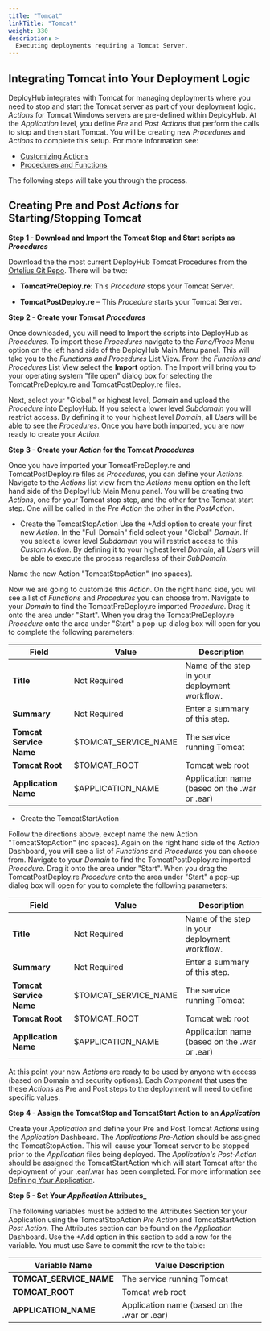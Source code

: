 ```yaml
---
title: "Tomcat"
linkTitle: "Tomcat"
weight: 330
description: >
  Executing deployments requiring a Tomcat Server.
---
```


## Integrating Tomcat into Your Deployment Logic

DeployHub integrates with Tomcat for managing deployments where you need to stop and start the Tomcat server as part of your deployment logic. _Actions_ for Tomcat Windows servers are pre-defined within DeployHub. At the _Application_ level, you define _Pre_ and _Post_ _Actions_ that perform the calls to stop and then start Tomcat. You will be creating new _Procedures_ and _Actions_ to complete this setup.  For more information see:
- [Customizing Actions](/userguide/first-steps/2-define-your-actions/)
- [Procedures and Functions](/userguide/customizations/2-define-your-functions-and-procedures/)

The following steps will take you through the process.

## Creating Pre and Post _Actions_ for Starting/Stopping Tomcat

**Step 1 - Download and Import the Tomcat Stop and Start scripts as _Procedures_**

Download the the most current DeployHub Tomcat Procedures from the [Ortelius Git Repo](https://github.com/ortelius/ortelius/blob/master/procedures/). There will be two:

- **TomcatPreDeploy.re**:  This _Procedure_ stops your Tomcat Server.

- **TomcatPostDeploy.re** – This _Procedure_ starts your Tomcat Server.

**Step 2 - Create your Tomcat _Procedures_**

Once downloaded, you will need to Import the scripts into DeployHub as _Procedures_. To import these _Procedures_ navigate to the _Func/Procs_ Menu option on the left hand side of the DeployHub Main Menu panel. This will take you to the _Functions and Procedures_ List View. From the _Functions and Procedures_ List View select the **Import** option. The Import will bring you to your operating system "file open" dialog box for selecting the TomcatPreDeploy.re and TomcatPostDeploy.re files.

Next, select your "Global," or highest level, _Domain_ and upload the _Procedure_ into DeployHub. If you select a lower level _Subdomain_ you will restrict access.  By defining it to your highest level _Domain_, all _Users_ will be able to see the _Procedures_. Once you have both imported, you are now ready to create your _Action_.

**Step 3 - Create your _Action_ for the Tomcat _Procedures_**

Once you have imported your TomcatPreDeploy.re and TomcatPostDeploy.re files as _Procedures_, you can define your _Actions_. Navigate to the _Actions_ list view from the _Actions_ menu option on the left hand side of the DeployHub Main Menu panel. You will be creating two _Actions_, one for your Tomcat stop step, and the other for the Tomcat start step. One will be called in the _Pre Action_ the other in the _PostAction_.

- Create the TomcatStopAction
Use the +Add option to create your first new _Action_.  In the "Full Domain" field select your "Global" _Domain_. If you select a lower level _Subdomain_ you will restrict access to this _Custom Action_.  By defining it to your highest level _Domain_, all _Users_ will be able to execute the process regardless of their _SubDomain_.

Name the new Action "TomcatStopAction" (no spaces).

Now we are going to customize this _Action_. On the right hand side, you will see a list of _Functions_ and _Procedures_ you can choose from.  Navigate to your _Domain_ to find the TomcatPreDeploy.re imported _Procedure_.  Drag it onto the area under "Start". When you drag the TomcatPreDeploy.re _Procedure_ onto the area under "Start" a pop-up dialog box will open for you to complete the following parameters:

| **Field** | Value        | Description                                   |
|-----------|--------------|-----------------------------------------------|
| **Title** | Not Required | Name of the step in your deployment workflow. |
| **Summary** | Not Required | Enter a summary of this step. | |
| **Tomcat Service Name** | $TOMCAT_SERVICE_NAME| The service running Tomcat |
| **Tomcat Root** | $TOMCAT_ROOT | Tomcat web root |
| **Application Name** | $APPLICATION_NAME | Application name (based on the .war or .ear) |

- Create the TomcatStartAction

Follow the directions above, except name the new Action "TomcatStopAction" (no spaces). Again on the right hand side of the _Action_ Dashboard, you will see a list of _Functions_ and _Procedures_ you can choose from.  Navigate to your _Domain_ to find the TomcatPostDeploy.re imported _Procedure_.  Drag it onto the area under "Start". When you drag the TomcatPostDeploy.re _Procedure_ onto the area under "Start" a pop-up dialog box will open for you to complete the following parameters:

| **Field** | Value        | Description                                   |
|-----------|--------------|-----------------------------------------------|
| **Title** | Not Required | Name of the step in your deployment workflow. |
| **Summary** | Not Required | Enter a summary of this step. | |
| **Tomcat Service Name** | $TOMCAT_SERVICE_NAME| The service running Tomcat |
| **Tomcat Root** | $TOMCAT_ROOT | Tomcat web root |
| **Application Name** | $APPLICATION_NAME | Application name (based on the .war or .ear) |

At this point your new _Actions_ are ready to be used by anyone with access (based on Domain and security options). Each _Component_ that uses the these _Actions_ as Pre and Post steps to the deployment will need to define specific values.

**Step 4 - Assign the TomcatStop and TomcatStart Action to an _Application_**

Create your _Application_ and define your Pre and Post Tomcat _Actions_ using the _Application_ Dashboard. The _Applications_ _Pre-Action_ should be assigned the TomcatStopAction.  This will cause your Tomcat server to be stopped prior to the _Application_ files being deployed.  The _Application's_ _Post-Action_ should be assigned the TomcatStartAction which will start Tomcat after the deployment of your .ear/.war has been completed.  For more information see [Defining Your Application](/userguide/packaging-applications/2-defining-applications/).

**Step 5 - Set Your _Application_ Attributes_**

The following variables must be added to the Attributes Section for your Application using the TomcatStopAction _Pre Action_ and TomcatStartAction _Post Action_.  The Attributes section can be found on the _Application_ Dashboard.  Use the +Add option in this section to add a row for the variable. You must use Save to commit the row to the table:

| Variable Name           | Value Description                            |
|-------------------------|----------------------------------------------|
| **TOMCAT_SERVICE_NAME** | The service running Tomcat                   |
| **TOMCAT_ROOT**         | Tomcat web root                              |
| **APPLICATION_NAME**    | Application name (based on the .war or .ear) |
